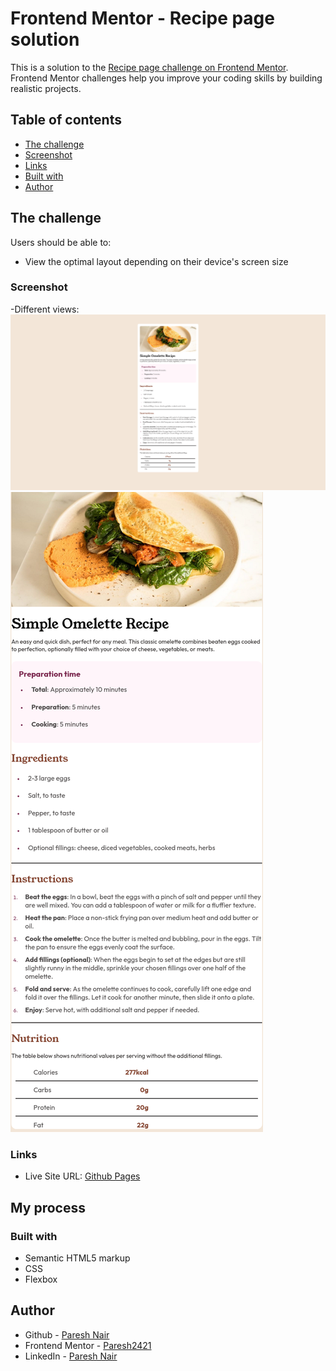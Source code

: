 # Frontend Mentor - Recipe page solution

This is a solution to the [Recipe page challenge on Frontend Mentor](https://www.frontendmentor.io/challenges/recipe-page-KiTsR8QQKm). Frontend Mentor challenges help you improve your coding skills by building realistic projects. 

## Table of contents

- [The challenge](#the-challenge)
- [Screenshot](#screenshot)
- [Links](#links)
- [Built with](#built-with)
- [Author](#author)


## The challenge
Users should be able to:

- View the optimal layout depending on their device's screen size

### Screenshot

-Different views:
![Desktop-Design](./Screenshots/Desktop-design-recipe-page.png)
![Mobile-Design](./Screenshots/Mobile-design-recipe-page.png)

### Links

- Live Site URL: [Github Pages](https://your-live-site-url.com)

## My process

### Built with

- Semantic HTML5 markup
- CSS
- Flexbox


## Author

- Github - [Paresh Nair](https://github.com/paresh2421)
- Frontend Mentor - [Paresh2421](https://www.frontendmentor.io/profile/Paresh2421)
- LinkedIn - [Paresh Nair](https://www.linkedin.com/in/paresh-nair-1987b4254)